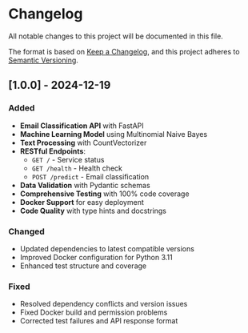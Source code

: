 # Changelog

All notable changes to this project will be documented in this file.

The format is based on [Keep a Changelog](https://keepachangelog.com/en/1.0.0/),
and this project adheres to [Semantic Versioning](https://semver.org/spec/v2.0.0.html).

## [1.0.0] - 2024-12-19

### Added
- **Email Classification API** with FastAPI
- **Machine Learning Model** using Multinomial Naive Bayes
- **Text Processing** with CountVectorizer
- **RESTful Endpoints**:
  - `GET /` - Service status
  - `GET /health` - Health check
  - `POST /predict` - Email classification
- **Data Validation** with Pydantic schemas
- **Comprehensive Testing** with 100% code coverage
- **Docker Support** for easy deployment
- **Code Quality** with type hints and docstrings

### Changed
- Updated dependencies to latest compatible versions
- Improved Docker configuration for Python 3.11
- Enhanced test structure and coverage

### Fixed
- Resolved dependency conflicts and version issues
- Fixed Docker build and permission problems
- Corrected test failures and API response format
